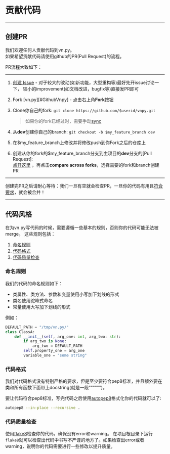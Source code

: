 # 贡献代码

---
## 创建PR
我们欢迎任何人贡献代码到vn.py。  
如果希望贡献代码请使用github的PR(Pull Request)的流程。

PR流程大致如下：

---
1. [创建 Issue][CreateIssue] - 对于较大的改动(如新功能，大型重构等)最好先开issue讨论一下， 较小的improvement(如文档改进，bugfix等)直接发PR即可

2. Fork [vn.py][#GithubVnpy] - 点击右上角**Fork**按钮

3. Clone你自己的fork: ```git clone https://github.com/$userid/vnpy.git```
	> 如果你的fork已经过时，需要手动[sync][GithubDocForSync]

4. 从**dev**创建你自己的branch: ```git checkout -b $my_feature_branch dev```

5. 在$my_feature_branch上修改并将修改push到你Fork之后的仓库上

6. 创建从你的fork的$my_feature_branch分支到主项目的**dev**分支的[Pull Request]:  
 [点开这里][CreatePR] ，再点击**compare across forks**，选择需要的fork和branch创建PR

---

创建完PR之后请耐心等待：我们一旦有空就会检查PR，一旦你的代码有用且[符合要求](#代码风格)，就会被合并！


---
## 代码风格
在为vn.py写代码的时候，需要遵循一些基本的规则，否则你的代码可能无法被merge。
这些规则包括：
1. [命名规则](#命名规则)
2. [代码格式](#代码格式)
3. [代码质量检查](#代码质量检查)


### 命名规则
我们的代码的命名规则如下：

* 类属性、类方法、参数和变量使用小写加下划线的形式
* 类名使用驼峰式命名
* 常量使用大写加下划线的形式

例如：
```python
DEFAULT_PATH = "/tmp/vn.py/"
class ClassA:
    def __init__(self, arg_one: int, arg_two: str):
        if arg_two is None:
            arg_two = DEFAULT_PATH
        self.property_one = arg_one
        variable_one = "some string"
```


### 代码格式
我们对代码格式没有特别严格的要求，但是至少要符合pep8标准，并且额外要在类和所有函数下面带上docstring(就是一段"""""")。

要让代码符合pep8标准，写完代码之后使用[autopep8](https://github.com/hhatto/autopep8)格式化你的代码就可以了:  
```bash
autopep8 --in-place --recursive . 
```

### 代码质量检查
使用[flake8](https://pypi.org/project/flake8/)检查你的代码，确保没有error和warning。
在项目根目录下运行```flake8```就可以检查出代码中书写不严谨的地方了。如果检查出error或者warning，说明你的代码需要进行一些修改以提升质量。

[GithubVnpy]:https://github.com/vnpy/vnpy
[GithubDocForSync]:https://help.github.com/articles/syncing-a-fork/
[CreateIssue]:https://github.com/vnpy/vnpy/issues/new
[CreatePR]:https://github.com/vnpy/vnpy/compare?expand=1

